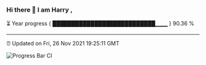 ### Hi there 👋 I am Harry , 

⏳ Year progress { ███████████████████████████▁▁▁ } 90.36 %

---

⏰ Updated on Fri, 26 Nov 2021 19:25:11 GMT

![Progress Bar CI](https://github.com/duykhang68/duykhang68/workflows/Progress%20Bar%20CI/badge.svg)
